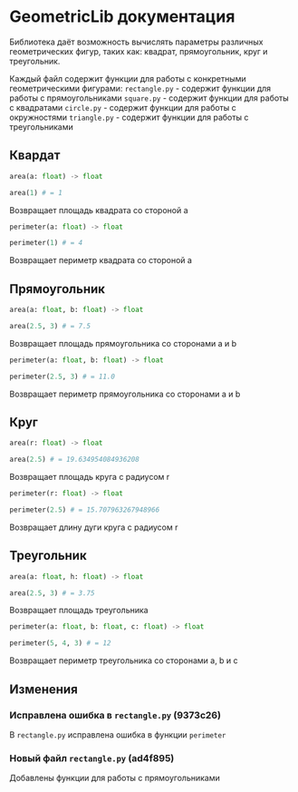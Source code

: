 # GeometricLib документация
Библиотека даёт возможность вычислять параметры различных геометрических фигур, таких как: квадрат, прямоугольник, круг и треугольник.

Каждый файл содержит функции для работы с конкретными геометрическими фигурами:
```rectangle.py``` - содержит функции для работы с прямоугольниками
```square.py``` - содержит функции для работы с квадратами
```circle.py``` - содержит функции для работы с окружностями
```triangle.py``` - содержит функции для работы с треугольниками

## Квардат
```python
area(a: float) -> float

area(1) # = 1
```
Возвращает площадь квадрата со стороной a

```python
perimeter(a: float) -> float

perimeter(1) # = 4
```
Возвращает периметр квадрата со стороной a

## Прямоугольник
```python
area(a: float, b: float) -> float

area(2.5, 3) # = 7.5
```
Возвращает площадь прямоугольника со сторонами a и b

```python
perimeter(a: float, b: float) -> float

perimeter(2.5, 3) # = 11.0
```
Возвращает периметр прямоугольника со сторонами a и b

## Круг
```python
area(r: float) -> float

area(2.5) # = 19.634954084936208
```
Возвращает площадь круга с радиусом r

```python
perimeter(r: float) -> float

perimeter(2.5) # = 15.707963267948966
```
Возвращает длину дуги круга с радиусом r

## Треугольник
```python
area(a: float, h: float) -> float

area(2.5, 3) # = 3.75
```
Возвращает площадь треугольника 

```python
perimeter(a: float, b: float, c: float) -> float

perimeter(5, 4, 3) # = 12
```
Возвращает периметр треугольника со сторонами a, b и c

## Изменения
### Исправлена ошибка в ```rectangle.py``` (9373c26)
В ```rectangle.py``` исправлена ошибка в функции ```perimeter```

### Новый файл ```rectangle.py``` (ad4f895)
Добавлены функции для работы с прямоугольниками